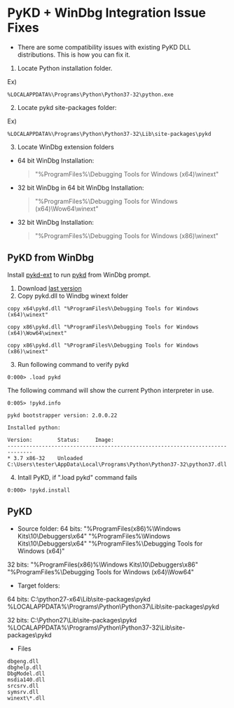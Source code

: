 # PyKD + WinDbg Integration Issue Fixes

* There are some compatibility issues with existing PyKD DLL distributions. This is how you can fix it.

1. Locate Python installation folder.

Ex)

```
%LOCALAPPDATA%\Programs\Python\Python37-32\python.exe
```

2. Locate pykd site-packages folder:

Ex)

```
%LOCALAPPDATA%\Programs\Python\Python37-32\Lib\site-packages\pykd
```

3. Locate WinDbg extension folders

* 64 bit WinDbg Installation:
   > "%ProgramFiles%\Debugging Tools for Windows (x64)\winext"

* 32 bit WinDbg in 64 bit WinDbg Installation:
   > "%ProgramFiles%\Debugging Tools for Windows (x64)\Wow64\winext"

* 32 bit WinDbg Installation:
   > "%ProgramFiles%\Debugging Tools for Windows (x86)\winext"

## PyKD from WinDbg

Install [pykd-ext](https://githomelab.ru/pykd/pykd-ext) to run [pykd](https://githomelab.ru/pykd/pykd) from WinDbg prompt.

1. Download [last version](https://githomelab.ru/pykd/pykd-ext/wikis/Downloads)   
2. Copy pykd.dll to Windbg winext folder

```
copy x64\pykd.dll "%ProgramFiles%\Debugging Tools for Windows (x64)\winext"
```

```
copy x86\pykd.dll "%ProgramFiles%\Debugging Tools for Windows (x64)\Wow64\winext"
```

```
copy x86\pykd.dll "%ProgramFiles%\Debugging Tools for Windows (x86)\winext"
```

3. Run following command to verify pykd

```
0:000> .load pykd
```

The following command will show the current Python interpreter in use.

```
0:005> !pykd.info

pykd bootstrapper version: 2.0.0.22

Installed python:

Version:        Status:     Image:
------------------------------------------------------------------------------
* 3.7 x86-32    Unloaded    C:\Users\tester\AppData\Local\Programs\Python\Python37-32\python37.dll
```

4. Intall PyKD, if ".load pykd" command fails

```
0:000> !pykd.install
```

## PyKD

* Source folder:
64 bits:
"%ProgramFiles(x86)%\Windows Kits\10\Debuggers\x64"
"%ProgramFiles%\Windows Kits\10\Debuggers\x64"
"%ProgramFiles%\Debugging Tools for Windows (x64)"

32 bits:
"%ProgramFiles(x86)%\Windows Kits\10\Debuggers\x86"
"%ProgramFiles%\Debugging Tools for Windows (x64)\Wow64"

* Target folders:

64 bits:
C:\python27-x64\Lib\site-packages\pykd
%LOCALAPPDATA%\Programs\Python\Python37\Lib\site-packages\pykd

32 bits:
C:\Python27\Lib\site-packages\pykd
%LOCALAPPDATA%\Programs\Python\Python37-32\Lib\site-packages\pykd

* Files

```
dbgeng.dll
dbghelp.dll
DbgModel.dll
msdia140.dll 
srcsrv.dll
symsrv.dll
winext\*.dll
```
